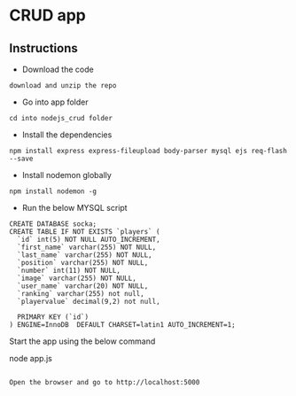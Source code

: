 # CRUD app



## Instructions

- Download the code

```
download and unzip the repo
```

- Go into app folder

```
cd into nodejs_crud folder
```

- Install the dependencies

```
npm install express express-fileupload body-parser mysql ejs req-flash --save
```

- Install nodemon globally

```
npm install nodemon -g
```

- Run the below MYSQL script

```
CREATE DATABASE socka;
CREATE TABLE IF NOT EXISTS `players` (
  `id` int(5) NOT NULL AUTO_INCREMENT,
  `first_name` varchar(255) NOT NULL,
  `last_name` varchar(255) NOT NULL,
  `position` varchar(255) NOT NULL,
  `number` int(11) NOT NULL,
  `image` varchar(255) NOT NULL,
  `user_name` varchar(20) NOT NULL,
  `ranking` varchar(255) not null,
  `playervalue` decimal(9,2) not null,

  PRIMARY KEY (`id`)
) ENGINE=InnoDB  DEFAULT CHARSET=latin1 AUTO_INCREMENT=1;

```
Start the app using the below command

node app.js
```

Open the browser and go to http://localhost:5000
